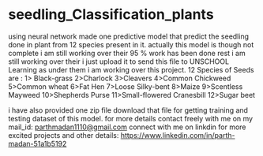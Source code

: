 # seedling_Classification_plants
using neural network made one predictive model that predict the seedling done in plant from 12 species present in it.
actually this model is though not complete i am still working over their 95 % work has been done rest i am still working over their i just upload it to send this file to UNSCHOOL Learning as under them i am working over this project.
12 Species of Seeds are : 
1> Black-grass
2>Charlock
3>Cleavers
4>Common Chickweed
5>Common wheat
6>Fat Hen
7>Loose Silky-bent
8>Maize
9>Scentless Mayweed
10>Shepherds Purse
11>Small-flowered Cranesbill
12>Sugar beet

i have also provided one zip file download that file for getting training and testing dataset of this model.
for more details contact freely with me on my mail_id: parthmadan1110@gmail.com
connect with me on linkdin for more excited projects and other details: https://www.linkedin.com/in/parth-madan-51a1b5192
